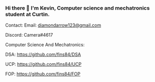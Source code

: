 ### Hi there 👋 I'm Kevin, Computer science and mechatronics student at Curtin.

Contact:
Email: diamondarrow123@gmail.com

Discord: Camera#4617

Computer Science And Mechatronics:

DSA: https://github.com/fins84/DSA

UCP: https://github.com/fins84/UCP

FOP: https://github.com/fins84/FOP
